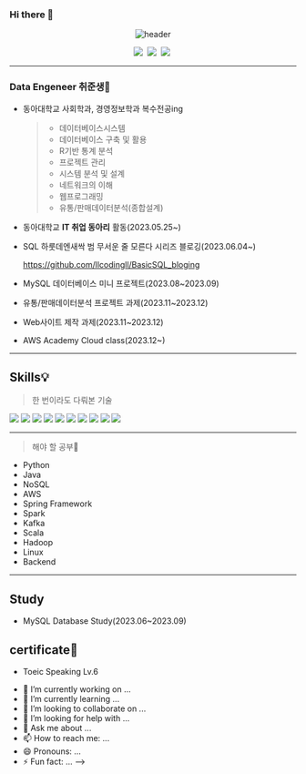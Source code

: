 ### Hi there 👋
<div align="center">

  ![header](https://capsule-render.vercel.app/api?type=shark&color=auto&height=210&section=header&text=Hi!%20I'm%20윤지😼&fontSize=52)
  
  </div> 

<p align="center">
  <a href="mailto:ll.o.llwhkr@gmail.com"><img src="https://img.shields.io/badge/Gmail-d14836?style=flat-square&logo=Gmail&logoColor=white&link=ll.o.llwhkr@gmail.com"/></a>&nbsp
  <a href="https://ll-llwhkr.tistory.com"><img src="https://img.shields.io/badge/Tistory-000000?style=flat-square&logo=Tistory&logoColor=white&link=https://ll-llwhkr.tistory.com"/></a>&nbsp
  <a href="https://www.instagram.com/young93157/"><img src="https://img.shields.io/badge/Instagram-E4405F?style=flat-square&logo=Instagram&logoColor=white&link=https://www.instagram.com/young93157/"/></a>&nbsp
  
---
### **Data Engeneer** 취준생💪
+ 동아대학교 사회학과, 경영정보학과 복수전공ing
  > + 데이터베이스시스템
  > + 데이터베이스 구축 및 활용
  > + R기반 통계 분석
  > + 프로젝트 관리
  > + 시스템 분석 및 설계
  > + 네트워크의 이해
  > + 웹프로그래밍
  > + 유통/판매데이터분석(종합설계)
  
+ 동아대학교 **IT 취업 동아리** 활동(2023.05.25~)
+ SQL 하룻데엔새싹 범 무서운 줄 모른다 시리즈 블로깅(2023.06.04~)

  https://github.com/llcodingll/BasicSQL_bloging
+ MySQL 데이터베이스 미니 프로젝트(2023.08~2023.09)
+ 유통/판매데이터분석 프로젝트 과제(2023.11~2023.12)
+ Web사이트 제작 과제(2023.11~2023.12)
+ AWS Academy Cloud class(2023.12~)
  

---
## Skills💡
> 한 번이라도 다뤄본 기술
<p>
  <img src="https://img.shields.io/badge/Python-3766AB?style=flat-square&logo=Python&logoColor=navy"/>
  <img src="https://img.shields.io/badge/R-276DC3?style=flat-square&logo=R&logoColor=blue"/>
  <img src="https://img.shields.io/badge/mysql-4479A1?style=flat-square&logo=mysql&logoColor=white">
  <img src="https://img.shields.io/badge/html5-E34F26?style=flat-square&logo=html5&logoColor=white">
  <img src="https://img.shields.io/badge/css-1572B6?style=flat-square&logo=css3&logoColor=white">
  <img src="https://img.shields.io/badge/javascript-F7DF1E?style=flat-square&logo=javascript&logoColor=black">
  <img src="https://img.shields.io/badge/tableau-E97627?style=flat-square&logo=tableau&logoColor=white">
  <img src="https://img.shields.io/badge/pandas-150458?style=flat-square&logo=pandas&logoColor=white">
  <img src="https://img.shields.io/badge/googlecolab-F9AB00?style=flat-square&logo=googlecolab&logoColor=white">
  <img src="https://img.shields.io/badge/spring-6DB33F?style=flat-square&logo=spring&logoColor=white">
</p>

---
> 해야 할 공부🎯
+ Python
+ Java
+ NoSQL
+ AWS
+ Spring Framework
+ Spark
+ Kafka
+ Scala
+ Hadoop
+ Linux
+ Backend
---
             
## Study
+ MySQL Database Study(2023.06~2023.09)

## certificate📝
+ Toeic Speaking Lv.6




- 🔭 I’m currently working on ...
- 🌱 I’m currently learning ...
- 👯 I’m looking to collaborate on ...
- 🤔 I’m looking for help with ...
- 💬 Ask me about ...
- 📫 How to reach me: ...
- 😄 Pronouns: ...
- ⚡ Fun fact: ...
-->
